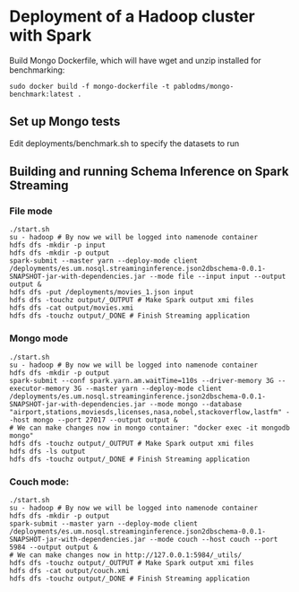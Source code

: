 # Deployment of a Hadoop cluster with Spark

Build Mongo Dockerfile, which will have wget and unzip installed for benchmarking:

```
sudo docker build -f mongo-dockerfile -t pablodms/mongo-benchmark:latest .
```

## Set up Mongo tests

Edit deployments/benchmark.sh to specify the datasets to run

## Building and running Schema Inference on Spark Streaming


### File mode

```
./start.sh
su - hadoop # By now we will be logged into namenode container
hdfs dfs -mkdir -p input
hdfs dfs -mkdir -p output
spark-submit --master yarn --deploy-mode client /deployments/es.um.nosql.streaminginference.json2dbschema-0.0.1-SNAPSHOT-jar-with-dependencies.jar --mode file --input input --output output &
hdfs dfs -put /deployments/movies_1.json input
hdfs dfs -touchz output/_OUTPUT # Make Spark output xmi files 
hdfs dfs -cat output/movies.xmi
hdfs dfs -touchz output/_DONE # Finish Streaming application
```

### Mongo mode

```
./start.sh
su - hadoop # By now we will be logged into namenode container
hdfs dfs -mkdir -p output
spark-submit --conf spark.yarn.am.waitTime=110s --driver-memory 3G --executor-memory 3G --master yarn --deploy-mode client /deployments/es.um.nosql.streaminginference.json2dbschema-0.0.1-SNAPSHOT-jar-with-dependencies.jar --mode mongo --database "airport,stations,moviesds,licenses,nasa,nobel,stackoverflow,lastfm" --host mongo --port 27017 --output output &
# We can make changes now in mongo container: "docker exec -it mongodb mongo"
hdfs dfs -touchz output/_OUTPUT # Make Spark output xmi files 
hdfs dfs -ls output
hdfs dfs -touchz output/_DONE # Finish Streaming application
```

### Couch mode:

```
./start.sh
su - hadoop # By now we will be logged into namenode container
hdfs dfs -mkdir -p output
spark-submit --master yarn --deploy-mode client /deployments/es.um.nosql.streaminginference.json2dbschema-0.0.1-SNAPSHOT-jar-with-dependencies.jar --mode couch --host couch --port 5984 --output output &
# We can make changes now in http://127.0.0.1:5984/_utils/
hdfs dfs -touchz output/_OUTPUT # Make Spark output xmi files 
hdfs dfs -cat output/couch.xmi
hdfs dfs -touchz output/_DONE # Finish Streaming application
```
